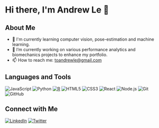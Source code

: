 # Hi there, I'm Andrew Le 👋

## About Me

- 🌱 I'm currently learning computer vision, pose-estimation and machine learning.
- 🔭 I’m currently working on various performance analytics and biomechanics projects to enhance my portfolio.
- 📫 How to reach me: [toandrewle@gmail.com](mailto:toandrewle7@gmail.com)

## Languages and Tools

![JavaScript](https://img.shields.io/badge/-JavaScript-black?style=flat-square&logo=javascript)
![Python](https://img.shields.io/badge/-Python-black?style=flat-square&logo=python)
[![R](https://img.shields.io/badge/R-%23276DC3.svg?logo=r&logoColor=white)](#)
![HTML5](https://img.shields.io/badge/-HTML5-black?style=flat-square&logo=html5)
![CSS3](https://img.shields.io/badge/-CSS3-black?style=flat-square&logo=css3)
![React](https://img.shields.io/badge/-React-black?style=flat-square&logo=react)
![Node.js](https://img.shields.io/badge/-Node.js-black?style=flat-square&logo=node.js)
![Git](https://img.shields.io/badge/-Git-black?style=flat-square&logo=git)
![GitHub](https://img.shields.io/badge/-GitHub-black?style=flat-square&logo=github)

## Connect with Me

[![LinkedIn](https://img.shields.io/badge/-LinkedIn-black?style=flat-square&logo=linkedin)](https://www.linkedin.com/in/andrewle7)
[![Twitter](https://img.shields.io/badge/-Twitter-black?style=flat-square&logo=twitter)](https://twitter.com/andrewle7)
